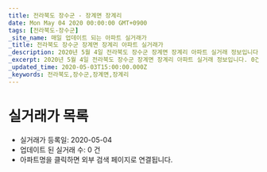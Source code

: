 ```yaml
---
title: 전라북도 장수군 - 장계면 장계리
date: Mon May 04 2020 00:00:00 GMT+0900
tags: [전라북도-장수군]
_site_name: 매일 업데이트 되는 아파트 실거래가
_title: 전라북도 장수군 장계면 장계리 아파트 실거래가
_description: 2020년 5월 4일 전라북도 장수군 장계면 장계리 아파트 실거래 정보입니다. 0건 아파트 정보가 있습니다.
_excerpt: 2020년 5월 4일 전라북도 장수군 장계면 장계리 아파트 실거래 정보입니다. 0건 아파트 정보가 있습니다.
_updated_time: 2020-05-03T15:00:00.000Z
_keywords: 전라북도,장수군,장계면,장계리
---
```






# 실거래가 목록
- 실거래가 등록일: 2020-05-04
- 업데이트 된 실거래 수: 0 건
- 아파트명을 클릭하면 외부 검색 페이지로 연결됩니다.




